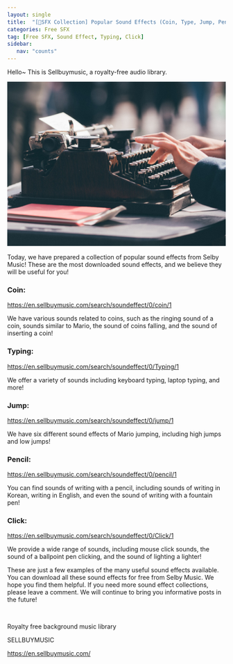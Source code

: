 ```yaml
---
layout: single
title:  "[📂SFX Collection] Popular Sound Effects (Coin, Type, Jump, Pencil, Click)"
categories: Free SFX
tag: [Free SFX, Sound Effect, Typing, Click]
sidebar:
   nav: "counts"
---
```

<p>Hello~ This is Sellbuymusic, a royalty-free audio library.</p>
<p><img src="/images/2023-06-02-FreeSFXtyping/Sound%20effect%20-%20typing%20clicking.jpg" alt="[image 1] Sound effect - typing clicking"></p>
<p>Today, we have prepared a collection of popular sound effects from Selby Music! These are the most downloaded sound effects, and we believe they will be useful for you!</p>
<h3>Coin:</h3>
<p><a href='https://en.sellbuymusic.com/search/soundeffect/0/coin/1' target='_blank' class='url'>https://en.sellbuymusic.com/search/soundeffect/0/coin/1</a> </p>
<p>We have various sounds related to coins, such as the ringing sound of a coin, sounds similar to Mario, the sound of coins falling, and the sound of inserting a coin!</p>
<h3>Typing:</h3>
<p><a href='https://en.sellbuymusic.com/search/soundeffect/0/Typing/1' target='_blank' class='url'>https://en.sellbuymusic.com/search/soundeffect/0/Typing/1</a> </p>
<p>We offer a variety of sounds including keyboard typing, laptop typing, and more!</p>
<h3>Jump:</h3>
<p><a href='https://en.sellbuymusic.com/search/soundeffect/0/jump/1' target='_blank' class='url'>https://en.sellbuymusic.com/search/soundeffect/0/jump/1</a> </p>
<p>We have six different sound effects of Mario jumping, including high jumps and low jumps!</p>
<h3>Pencil:</h3>
<p><a href='https://en.sellbuymusic.com/search/soundeffect/0/pencil/1' target='_blank' class='url'>https://en.sellbuymusic.com/search/soundeffect/0/pencil/1</a> </p>
<p>You can find sounds of writing with a pencil, including sounds of writing in Korean, writing in English, and even the sound of writing with a fountain pen!</p>
<h3>Click:</h3>
<p><a href='https://en.sellbuymusic.com/search/soundeffect/0/Click/1' target='_blank' class='url'>https://en.sellbuymusic.com/search/soundeffect/0/Click/1</a> </p>
<p>We provide a wide range of sounds, including mouse click sounds, the sound of a ballpoint pen clicking, and the sound of lighting a lighter!</p>
<p>These are just a few examples of the many useful sound effects available. You can download all these sound effects for free from Selby Music. We hope you find them helpful. If you need more sound effect collections, please leave a comment. We will continue to bring you informative posts in the future!</p>
<p>&nbsp;</p>
<p>Royalty free background music library</p>
<p>SELLBUYMUSIC</p>
<p><a href='https://en.sellbuymusic.com/' target='_blank' class='url'>https://en.sellbuymusic.com/</a></p>
